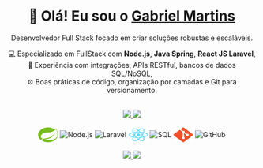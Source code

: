 <div align="center">
  <h1>👋 Olá! Eu sou o <a href="https://www.linkedin.com/in/gabriel-martins-de-almeida-236327225/" target="_blank">Gabriel Martins</a></h1>
  <p>Desenvolvedor Full Stack focado em criar soluções robustas e escaláveis.</p>
</div>

<div align="center">
  <p>
    💻 Especializado em FullStack com <strong>Node.js</strong>, <strong>Java Spring</strong>, <strong> React JS </strong> <strong>Laravel</strong>,<br/>
    🔗 Experiência com integrações, APIs RESTful, bancos de dados SQL/NoSQL,<br/>
    ⚙️ Boas práticas de código, organização por camadas e Git para versionamento.
  </p>
</div>

<br/>

<div align="center">
  <a href="https://github.com/Martinsmpz">
    <img height="150em" src="https://github-readme-stats.vercel.app/api?username=Martinsmpz&count_private=true&include_all_commits=true&show_icons=true&theme=dracula&hide_border=false&show_owner=true"/>
    <img height="150em" src="https://github-readme-stats.vercel.app/api/top-langs/?username=Martinsmpz&theme=dracula&hide_border=false&layout=compact"/>
  </a>
</div>

<br/>

<div align="center">
  <!-- Tech icons -->
  <img align="center" alt="Java Spring" height="30" width="40" src="https://raw.githubusercontent.com/devicons/devicon/master/icons/spring/spring-original.svg">
  <img align="center" alt="Node.js" height="30" width="40" src="https://cdn.worldvectorlogo.com/logos/nodejs-icon.svg">
  <img align="center" alt="Laravel" height="30" width="40" src="https://cdn.worldvectorlogo.com/logos/laravel-2.svg">
  <img align="center" alt="React" height="30" width="40" src="https://raw.githubusercontent.com/devicons/devicon/master/icons/react/react-original.svg">
  <img align="center" alt="SQL" height="30" width="40" src="https://cdn-icons-png.flaticon.com/512/4248/4248443.png">
  <img align="center" alt="Git" height="30" width="40" src="https://raw.githubusercontent.com/devicons/devicon/master/icons/git/git-original.svg">
  <img align="center" alt="GitHub" height="35" width="35" src="https://cdn-icons-png.flaticon.com/512/25/25231.png">
</div>

<br/>

<div align="center">
  <a href="https://www.linkedin.com/in/gabriel-martins-de-almeida-236327225/" target="_blank">
    <img src="https://img.shields.io/badge/-LinkedIn-%230077B5?style=for-the-badge&logo=linkedin&logoColor=white">
  </a>
  <a href="mailto:gabrielmartinsalmeida25@gmail.com">
    <img src="https://img.shields.io/badge/-Gmail-%23333?style=for-the-badge&logo=gmail&logoColor=white">
  </a>
</div>
